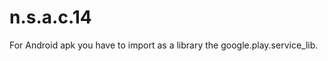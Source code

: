 n.s.a.c.14
==========

For Android apk you have to import as a library the google.play.service_lib.
